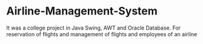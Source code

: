 # Airline-Management-System
It was a college project in Java Swing, AWT and Oracle Database. For reservation of flights and management of flights and employees of an airline 
